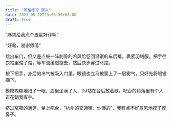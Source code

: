 ```yaml
---
title: "风格练习_阿朱"
date: 2021-05-22T23:06:30+08:00
draft: true
---
```


“麻烦给我点个五星好评啊”

“好嘞，谢谢师傅”

跳出车门，但又差点被一阵刺骨的冷风给卷回温暖的车后排。裹紧羽绒服，把手往衣袖里缩了缩，等车流缓缓褪去，然后快步穿过马路。



按下把手，身后的冷气被吸入门里，眼镜也立马被蒙上了一层雾气，只好先将眼镜摘下。

模模糊糊地扫了一眼，店里坐满了人，DJ站在台后放着歌，吧台的角落里有个人正在朝我挥手。

挤过窄窄的通道，坐上吧台，“杭州的交通嘛，你懂的”，我有点不好意思地摸了摸鼻子。

